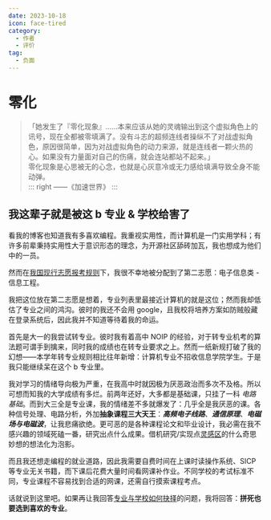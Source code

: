 ```yaml
---
date: 2023-10-18
icon: face-tired
category:
  - 作者
  - 评价
tag:
  - 负面
---
```


# 零化

> 「她发生了『零化现象』……本来应该从她的灵魂输出到这个虚拟角色上的讯号，现在全都被零填满了。没有斗志的超频连线者操纵不了对战虚拟角色，原因很简单，因为对战虚拟角色的动力来源，就是连线者一颗火热的心。如果没有力量面对自己的伤痛，就会连站都站不起来。」  
> 零化现象是心思被无的心念，也就是心灰意冷或无力感给填满导致全身不能动弹。  
> ::: right
> ——《加速世界》
> :::

## 我这辈子就是被这 b 专业 & 学校给害了

看我的博客也知道我有多喜欢编程。我重视实用性，而计算机是一门实用学科；有许多前辈秉持实用性大于意识形态的理念，为开源社区舔砖加瓦，我也想成为他们中的一员。

然而在[我国现行志愿报考规则](./consider.md#专业与学校如何抉择)下，我很不幸地被分配到了第二志愿：电子信息类 - 信息工程。

我把这位放在第二志愿是想着，专业列表里最接近计算机的就是这位；然而我却低估了专业之间的鸿沟。彼时的我还不会用 google，且我校将培养方案如防贼般藏在登录系统后，因此我并不知道等待着我的命运。

首先是大一的我尝试转专业。彼时我有着高中 NOIP 的经验，对于转专业机考的算法题可谓手到擒来，同时我的成绩也在转专业要求之上。然而一纸新规打破了我的幻想——本学年转专业规则相比往年新增：计算机专业不招收信息学院学生。于是我只能继续呆在这个 b 专业里。

我对学习的情绪导向极为严重，在我高中时就因极为厌恶政治而多次不及格。所以可想而知我的大学成绩有多烂。前两年还好，大多都是基础课，只挂了一科 _电路基础_。而到大三全是专业课，我的情绪差不多就爆发了：几乎全是我厌恶的课。各种信号处理、电路分析，外加**抽象课程三大天王**：**_高频电子线路_**、**_通信原理_**、**_电磁场与电磁波_**，让我悲痛欲绝。更可恶的是各种课程论文和毕业设计，我必需在我不感兴趣的领域死磕一番，研究出点什么成果。借机研究/实现点[灵感区](../hide/inspiration.md)的什么奇思妙想的想法化为泡影。

而且我还想走编程的就业道路，因此我需要自费时间在上课时读操作系统、SICP 等专业无关书籍，而下课后花费大量时间看网课补作业。<!-- 我校教学的原则是“学在华理”，即用各种大小事情填满你，你只需按部就班，不要有自己的多余的想法。 -->不同学校的考试标准不同，专业课程不容易找到合适的网课，还需自行摸索课程考点。

话就说到这里吧。如果再让我回答[专业与学校如何抉择](./consider.md#专业与学校如何抉择)的问题，我将回答：**拼死也要选到喜欢的专业**。
